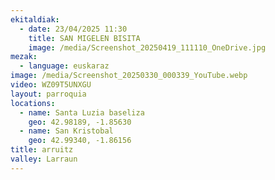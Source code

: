 ```yaml
---
ekitaldiak:
  - date: 23/04/2025 11:30
    title: SAN MIGELEN BISITA
    image: /media/Screenshot_20250419_111110_OneDrive.jpg
mezak:
  - language: euskaraz
image: /media/Screenshot_20250330_000339_YouTube.webp
video: WZ09T5UNXGU
layout: parroquia
locations:
  - name: Santa Luzia baseliza
    geo: 42.98189, -1.85630
  - name: San Kristobal
    geo: 42.99340, -1.86156
title: arruitz
valley: Larraun
---
```

